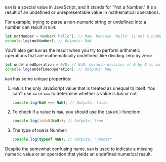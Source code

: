 `NaN` is a special value in JavaScript, and it stands for "Not a Number." It's a result of an undefined or unrepresentable value in mathematical operations.

For example, trying to parse a non-numeric string or undefined into a number can result in `NaN`:

```javascript
let notNumber = Number('hello'); // NaN, because 'hello' is not a number
console.log(notNumber); // Outputs: NaN
```

You'll also get `NaN` as the result when you try to perform arithmetic operations that are mathematically undefined, like dividing zero by zero:

```javascript
let undefinedOperation = 0/0; // NaN, because division of 0 by 0 is mathematically undefined
console.log(undefinedOperation); // Outputs: NaN
```

`NaN` has some unique properties:

1. `NaN` is the only JavaScript value that is treated as unequal to itself. You can't use `==` or `===` to determine whether a value is `NaN` or not.

    ```javascript
    console.log(NaN === NaN); // Outputs: false
    ```

2. To check if a value is `NaN`, you should use the `isNaN()` function:

    ```javascript
    console.log(isNaN(NaN)); // Outputs: true
    ```

3. The type of `NaN` is Number:

    ```javascript
    console.log(typeof NaN); // Outputs: "number"
    ```

Despite the somewhat confusing name, `NaN` is used to indicate a missing numeric value or an operation that yields an undefined numerical result.